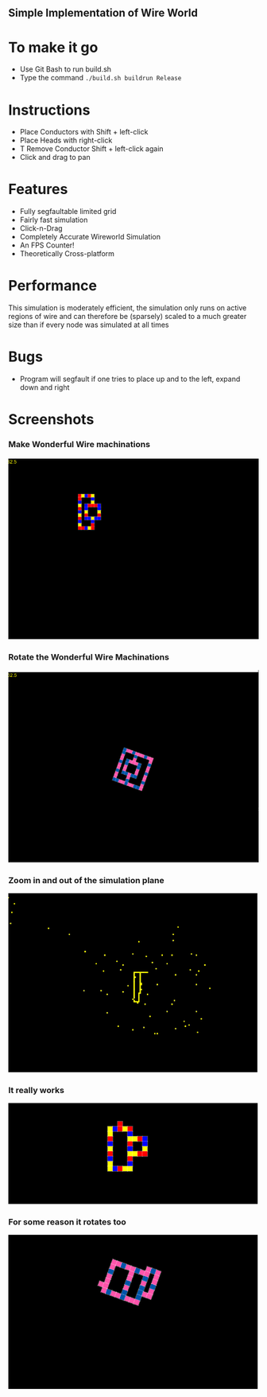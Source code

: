 ## Simple Implementation of Wire World

# To make it go

* Use Git Bash to run build.sh
* Type the command `./build.sh buildrun Release`

# Instructions
* Place Conductors with Shift + left-click
* Place Heads with right-click
* T Remove Conductor Shift + left-click again
* Click and drag to pan




# Features
* Fully segfaultable limited grid
* Fairly fast simulation
* Click-n-Drag
* Completely Accurate Wireworld Simulation
* An FPS Counter!
* Theoretically Cross-platform

# Performance

This simulation is moderately efficient, the simulation only runs on active regions of wire and can therefore be (sparsely)
scaled to a much greater size than if every node was simulated at all times


# Bugs
* Program will segfault if one tries to place up and to the left, expand down and right
# Screenshots
### Make Wonderful Wire machinations
![Screen1](/readmeres/Wireworld1.png)

### Rotate the Wonderful Wire Machinations
![Screen2](/readmeres/Wireworld2.png)

### Zoom in and out of the simulation plane
![Screen3](/readmeres/Wireworld3.png)

### It really works
![Screen4](/readmeres/Wireworld4.gif)


### For some reason it rotates too
![Screen5](/readmeres/Wireworld5.gif)



